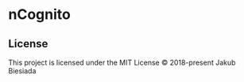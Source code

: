 # nCognito

## License
This project is licensed under the MIT License © 2018-present Jakub Biesiada

